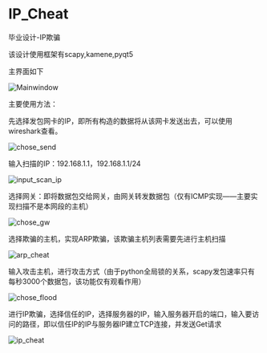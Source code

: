 # IP_Cheat
毕业设计-IP欺骗

该设计使用框架有scapy,kamene,pyqt5

主界面如下

![Mainwindow](https://github.com/lixiaobei/IP_Cheat/tree/master/example_photo/MainWindow.png)

主要使用方法：

   先选择发包网卡的IP，即所有构造的数据将从该网卡发送出去，可以使用wireshark查看。

   ![chose_send](https://github.com/lixiaobei/IP_Cheat/tree/master/example_photo/chose_send_card.png)

   输入扫描的IP：192.168.1.1，192.168.1.1/24

   ![input_scan_ip](https://github.com/lixiaobei/IP_Cheat/tree/master/example_photo/input_scan_ip.png)

   选择网关：即将数据包交给网关，由网关转发数据包（仅有ICMP实现——主要实现扫描不是本网段的主机）

   ![chose_gw](https://github.com/lixiaobei/IP_Cheat/tree/master/example_photo/chose_gw.png)

   选择欺骗的主机，实现ARP欺骗，该欺骗主机列表需要先进行主机扫描

   ![arp_cheat](https://github.com/lixiaobei/IP_Cheat/tree/master/example_photo/start_arp_asproof.png)

   输入攻击主机，进行攻击方式（由于python全局锁的关系，scapy发包速率只有每秒3000个数据包，该功能仅有观看作用）

   ![chose_flood](https://github.com/lixiaobei/IP_Cheat/tree/master/example_photo/flood_attack.png)

   进行IP欺骗，选择信任的IP，选择服务器的IP，输入服务器开启的端口，输入要访问的路径，即以信任IP的IP与服务器IP建立TCP连接，并发送Get请求

   ![ip_cheat](https://github.com/lixiaobei/IP_Cheat/tree/master/example_photo/start_ip_cheat.png)
